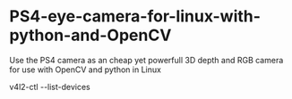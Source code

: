 # PS4-eye-camera-for-linux-with-python-and-OpenCV
Use the PS4 camera as an cheap yet powerfull 3D depth and RGB camera for use with OpenCV and python in Linux

v4l2-ctl --list-devices